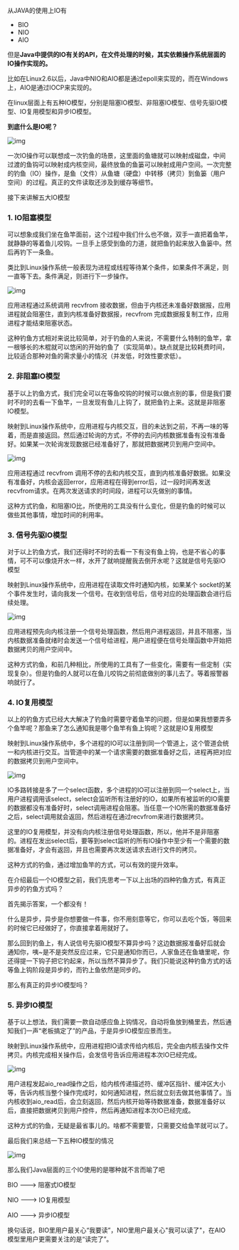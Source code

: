 从JAVA的使用上IO有

- BIO
- NIO
- AIO



但是**Java中提供的IO有关的API，在文件处理的时候，其实依赖操作系统层面的IO操作实现的。**

比如在Linux2.6以后，Java中NIO和AIO都是通过epoll来实现的，而在Windows上，AIO是通过IOCP来实现的。

在linux层面上有五种IO模型，分别是阻塞IO模型、非阻塞IO模型、信号先驱IO模型、IO复用模型和异步IO模型。



**到底什么是IO呢？**

![img](http://pcc.huitogo.club/906f1d0ec30c9139976c93a666aa6450)

一次IO操作可以联想成一次钓鱼的场景，这里面的鱼塘就可以映射成磁盘，中间过渡的鱼钩可以映射成内核空间，最终放鱼的鱼篓可以映射成用户空间。一次完整的钓鱼（IO）操作，是鱼（文件）从鱼塘（硬盘）中转移（拷贝）到鱼篓（用户空间）的过程。真正的文件读取还涉及到缓存等细节。



接下来讲解五大IO模型

### 1. IO阻塞模型

可以想象成我们坐在鱼竿面前，这个过程中我们什么也不做，双手一直把着鱼竿，就静静的等着鱼儿咬钩。一旦手上感受到鱼的力道，就把鱼钓起来放入鱼篓中。然后再钓下一条鱼。

类比到Linux操作系统一般表现为进程或线程等待某个条件，如果条件不满足，则一直等下去。条件满足，则进行下一步操作。



![img](http://pcc.huitogo.club/b0a5be5c9df11933cef6eca0b92de4c3)



应用进程通过系统调用 recvfrom 接收数据，但由于内核还未准备好数据报，应用进程就会阻塞住，直到内核准备好数据报，recvfrom 完成数据报复制工作，应用进程才能结束阻塞状态。

这种钓鱼方式相对来说比较简单，对于钓鱼的人来说，不需要什么特制的鱼竿，拿一根够长的木棍就可以悠闲的开始钓鱼了（实现简单）。缺点就是比较耗费时间，比较适合那种对鱼的需求量小的情况（并发低，时效性要求低）。



### 2. 非阻塞IO模型

基于以上钓鱼方式，我们完全可以在等鱼咬钩的时候可以做点别的事，但是我们要时不时的去看一下鱼竿，一旦发现有鱼儿上钩了，就把鱼钓上来。这就是非阻塞IO模型。

映射到Linux操作系统中，应用进程与内核交互，目的未达到之前，不再一味的等着，而是直接返回。然后通过轮询的方式，不停的去问内核数据准备有没有准备好。如果某一次轮询发现数据已经准备好了，那就把数据拷贝到用户空间中。



![img](http://pcc.huitogo.club/774aecaeaa3e350fc19e270beca84219)



应用进程通过 recvfrom 调用不停的去和内核交互，直到内核准备好数据。如果没有准备好，内核会返回error，应用进程在得到error后，过一段时间再发送recvfrom请求。在两次发送请求的时间段，进程可以先做别的事情。

这种方式钓鱼，和阻塞IO比，所使用的工具没有什么变化，但是钓鱼的时候可以做些其他事情，增加时间的利用率。



### 3. 信号先驱IO模型

对于以上钓鱼方式，我们还得时不时的去看一下有没有鱼上钩，也是不省心的事情，可不可以像烧开水一样，水开了就响提醒我去倒开水呢？这就是信号先驱IO模型

映射到Linux操作系统中，应用进程在读取文件时通知内核，如果某个 socket的某个事件发生时，请向我发一个信号。在收到信号后，信号对应的处理函数会进行后续处理。



![img](http://pcc.huitogo.club/7340f04ee37eba2986866ac63e1db2ce)



应用进程预先向内核注册一个信号处理函数，然后用户进程返回，并且不阻塞，当内核数据准备就绪时会发送一个信号给进程，用户进程便在信号处理函数中开始把数据拷贝的用户空间中。

这种方式钓鱼，和前几种相比，所使用的工具有了一些变化，需要有一些定制（实现复杂）。但是钓鱼的人就可以在鱼儿咬钩之前彻底做别的事儿去了。等着报警器响就行了。



### 4. IO复用模型

以上的钓鱼方式已经大大解决了钓鱼时需要守着鱼竿的问题，但是如果我想要弄多个鱼竿呢？那鱼来了怎么通知我是哪个鱼竿有鱼上钩呢？这就是IO复用模型

映射到Linux操作系统中，多个进程的IO可以注册到同一个管道上，这个管道会统一和内核进行交互。当管道中的某一个请求需要的数据准备好之后，进程再把对应的数据拷贝到用户空间中。



![img](http://pcc.huitogo.club/a8f4737630b8907dc457952186127c5c)



IO多路转接是多了一个select函数，多个进程的IO可以注册到同一个select上，当用户进程调用该select，select会监听所有注册好的IO，如果所有被监听的IO需要的数据都没有准备好时，select调用进程会阻塞。当任意一个IO所需的数据准备好之后，select调用就会返回，然后进程在通过recvfrom来进行数据拷贝。



这里的IO复用模型，并没有向内核注册信号处理函数，所以，他并不是非阻塞的。进程在发出select后，要等到select监听的所有IO操作中至少有一个需要的数据准备好，才会有返回，并且也需要再次发送请求去进行文件的拷贝。

这种方式的钓鱼，通过增加鱼竿的方式，可以有效的提升效率。



在介绍最后一个IO模型之前，我们先思考一下以上出场的四种钓鱼方式，有真正异步的钓鱼方式吗？

首先揭示答案，一个都没有！



什么是异步，异步是你想要做一件事，你不用刻意等它，你可以去吃个饭，等回来的时候它已经做好了，你直接拿着用就好了。

那么回到钓鱼上，有人说信号先驱IO模型不算异步吗？这边数据报准备好后就会通知你，咦~是不是突然反应过来，它只是通知你而已，人家鱼还在鱼塘里呢，你还得提一下钩子把它钓起来，所以当然不算异步了。我们只能说这种钓鱼方式的话等鱼上钩阶段是异步的，而钓上鱼依然是同步的。



那么有真正的异步IO模型吗？



### 5. 异步IO模型

基于以上想法，我们需要一款自动感应鱼上钩情况，自动将鱼放到桶里去，然后通知我们一声“老板搞定了”的产品，于是异步IO模型应景而生。

映射到Linux操作系统中，应用进程把IO请求传给内核后，完全由内核去操作文件拷贝。内核完成相关操作后，会发信号告诉应用进程本次IO已经完成。



![img](http://pcc.huitogo.club/0a53ffa326db3d6e8fabfc7870d5689f)



用户进程发起aio_read操作之后，给内核传递描述符、缓冲区指针、缓冲区大小等，告诉内核当整个操作完成时，如何通知进程，然后就立刻去做其他事情了。当内核收到aio_read后，会立刻返回，然后内核开始等待数据准备，数据准备好以后，直接把数据拷贝到用户控件，然后再通知进程本次IO已经完成。

这种方式的钓鱼，无疑是最省事儿的。啥都不需要管，只需要交给鱼竿就可以了。



最后我们来总结一下五种IO模型的情况



![img](http://pcc.huitogo.club/3074ac79e27b2bd60a25c1a20b084da6)



那么我们Java层面的三个IO使用的是哪种就不言而喻了吧

BIO ---> 阻塞式IO模型

NIO ---> IO复用模型

AIO ---> 异步IO模型

换句话说，BIO里用户最关心“我要读”，NIO里用户最关心"我可以读了"，在AIO模型里用户更需要关注的是“读完了”。